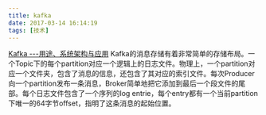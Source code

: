 ```yaml
---
title: kafka
date: 2017-03-14 16:14:19
tags: [技术]
---
```

[Kafka ---用途、系统架构与应用](https://conndots.github.io/2015/05/17/kafka-readnotes/)
Kafka的消息存储有着非常简单的存储布局。一个Topic下的每个partition对应一个逻辑上的日志文件。物理上，一个partition对应一个文件夹，包含了消息的信息，还包含了其对应的索引文件。每次Producer向一个partition发布一条消息，Broker简单地把它添加到最后一个段文件的尾部。每个日志文件包含了一个序列的log entrie，每个entry都有一个当前partition下唯一的64字节offset，指明了这条消息的起始位置。


